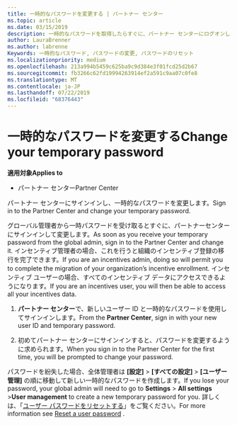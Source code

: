 ```yaml
---
title: 一時的なパスワードを変更する | パートナー センター
ms.topic: article
ms.date: 03/15/2019
description: 一時的なパスワードを取得したらすぐに、パートナー センターにログオンして変更します。
author: LauraBrenner
ms.author: labrenne
Keywords: 一時的なパスワード, パスワードの変更, パスワードのリセット
ms.localizationpriority: medium
ms.openlocfilehash: 213a994b5459c625ba9c9d384e3f01fcd25d2b67
ms.sourcegitcommit: fb3266c62fd19994263914ef2a591c9aa07c0fe8
ms.translationtype: MT
ms.contentlocale: ja-JP
ms.lasthandoff: 07/22/2019
ms.locfileid: "68376443"
---
```

# <a name="change-your-temporary-password"></a><span data-ttu-id="dfb52-104">一時的なパスワードを変更する</span><span class="sxs-lookup"><span data-stu-id="dfb52-104">Change your temporary password</span></span>

<span data-ttu-id="dfb52-105">**適用対象**</span><span class="sxs-lookup"><span data-stu-id="dfb52-105">**Applies to**</span></span>

-  <span data-ttu-id="dfb52-106">パートナー センター</span><span class="sxs-lookup"><span data-stu-id="dfb52-106">Partner Center</span></span>

<span data-ttu-id="dfb52-107">パートナー センターにサインインし、一時的なパスワードを変更します。</span><span class="sxs-lookup"><span data-stu-id="dfb52-107">Sign in to the Partner Center and change your temporary password.</span></span>

<span data-ttu-id="dfb52-108">グローバル管理者から一時パスワードを受け取るとすぐに、パートナーセンターにサインインして変更します。</span><span class="sxs-lookup"><span data-stu-id="dfb52-108">As soon as you receive your temporary password from the global admin, sign in to the Partner Center and change it.</span></span> <span data-ttu-id="dfb52-109">インセンティブ管理者の場合、これを行うと組織のインセンティブ登録の移行を完了できます。</span><span class="sxs-lookup"><span data-stu-id="dfb52-109">If you are an incentives admin, doing so will permit you to complete the migration of your organization’s incentive enrollment.</span></span> <span data-ttu-id="dfb52-110">インセンティブ ユーザーの場合、すべてのインセンティブ データにアクセスできるようになります。</span><span class="sxs-lookup"><span data-stu-id="dfb52-110">If you are an incentives user, you will then be able to access all your incentives data.</span></span>

1.  <span data-ttu-id="dfb52-111">**パートナー センター**で、新しいユーザー ID と一時的なパスワードを使用してサインインします。</span><span class="sxs-lookup"><span data-stu-id="dfb52-111">From the **Partner Center**, sign in with your new user ID and temporary password.</span></span>

2.  <span data-ttu-id="dfb52-112">初めてパートナー センターにサインインすると、パスワードを変更するように求められます。</span><span class="sxs-lookup"><span data-stu-id="dfb52-112">When you sign in to the Partner Center for the first time, you will be prompted to change your password.</span></span>

<span data-ttu-id="dfb52-113">パスワードを紛失した場合、全体管理者は **[設定]**  >  **[すべての設定]**  > **[ユーザー管理]** の順に移動して新しい一時的なパスワードを作成します。</span><span class="sxs-lookup"><span data-stu-id="dfb52-113">If you lose your password, your global admin will need to go to  **Settings** > **All settings** >**User management** to create a new temporary password for you.</span></span>
<span data-ttu-id="dfb52-114">詳しくは、「[ユーザー パスワードをリセットする](reset-a-user-password.md)」をご覧ください。</span><span class="sxs-lookup"><span data-stu-id="dfb52-114">For more information see [Reset a user password](reset-a-user-password.md) .</span></span>


 

 



